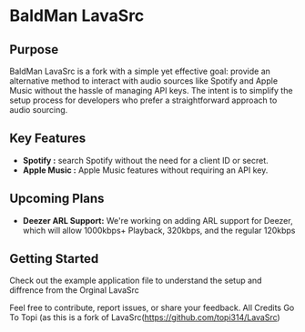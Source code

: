 # BaldMan LavaSrc

## Purpose

BaldMan LavaSrc is a fork with a simple yet effective goal: provide an alternative method to interact with audio sources like Spotify and Apple Music without the hassle of managing API keys. The intent is to simplify the setup process for developers who prefer a straightforward approach to audio sourcing.

## Key Features

- **Spotify :**  search Spotify without the need for a client ID or secret.
- **Apple Music :**  Apple Music features without requiring an API key.

## Upcoming Plans

- **Deezer ARL Support:** We're working on adding ARL support for Deezer, which will allow 1000kbps+ Playback, 320kbps, and the regular 120kbps

## Getting Started

Check out the example application file to understand the setup and diffrence from the Orginal LavaSrc

Feel free to contribute, report issues, or share your feedback. All Credits Go To Topi (as this is a fork of LavaSrc(https://github.com/topi314/LavaSrc)
